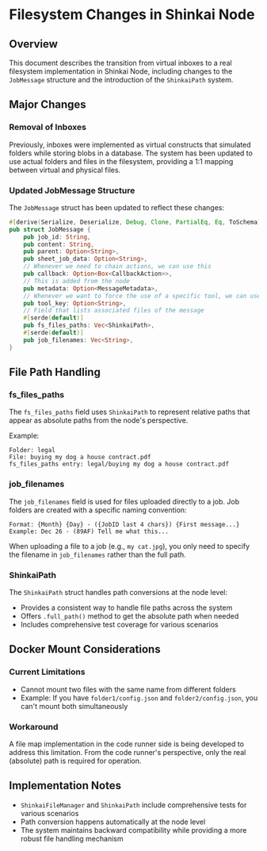 # Filesystem Changes in Shinkai Node

## Overview
This document describes the transition from virtual inboxes to a real filesystem implementation in Shinkai Node, including changes to the `JobMessage` structure and the introduction of the `ShinkaiPath` system.

## Major Changes

### Removal of Inboxes
Previously, inboxes were implemented as virtual constructs that simulated folders while storing blobs in a database. The system has been updated to use actual folders and files in the filesystem, providing a 1:1 mapping between virtual and physical files.

### Updated JobMessage Structure
The `JobMessage` struct has been updated to reflect these changes:

```rust
#[derive(Serialize, Deserialize, Debug, Clone, PartialEq, Eq, ToSchema)]
pub struct JobMessage {
    pub job_id: String,
    pub content: String,
    pub parent: Option<String>,
    pub sheet_job_data: Option<String>,
    // Whenever we need to chain actions, we can use this
    pub callback: Option<Box<CallbackAction>>,
    // This is added from the node
    pub metadata: Option<MessageMetadata>,
    // Whenever we want to force the use of a specific tool, we can use this
    pub tool_key: Option<String>,
    // Field that lists associated files of the message
    #[serde(default)]
    pub fs_files_paths: Vec<ShinkaiPath>,
    #[serde(default)]
    pub job_filenames: Vec<String>,
}
```

## File Path Handling

### fs_files_paths
The `fs_files_paths` field uses `ShinkaiPath` to represent relative paths that appear as absolute paths from the node's perspective. 

Example:
```
Folder: legal
File: buying my dog a house contract.pdf
fs_files_paths entry: legal/buying my dog a house contract.pdf
```

### job_filenames
The `job_filenames` field is used for files uploaded directly to a job. Job folders are created with a specific naming convention:
```
Format: {Month} {Day} - ({JobID last 4 chars}) {First message...}
Example: Dec 26 - (89AF) Tell me what this...
```

When uploading a file to a job (e.g., `my cat.jpg`), you only need to specify the filename in `job_filenames` rather than the full path.

### ShinkaiPath
The `ShinkaiPath` struct handles path conversions at the node level:
- Provides a consistent way to handle file paths across the system
- Offers `.full_path()` method to get the absolute path when needed
- Includes comprehensive test coverage for various scenarios

## Docker Mount Considerations

### Current Limitations
- Cannot mount two files with the same name from different folders
- Example: If you have `folder1/config.json` and `folder2/config.json`, you can't mount both simultaneously

### Workaround
A file map implementation in the code runner side is being developed to address this limitation. From the code runner's perspective, only the real (absolute) path is required for operation.

## Implementation Notes
- `ShinkaiFileManager` and `ShinkaiPath` include comprehensive tests for various scenarios
- Path conversion happens automatically at the node level
- The system maintains backward compatibility while providing a more robust file handling mechanism
